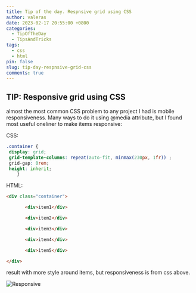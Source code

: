 ```yaml
---
title: Tip of the day. Respnsive grid using CSS
author: valeras
date: 2023-02-17 20:55:00 +0800
categories:
  - TipOfTheDay
  - TipsAndTricks
tags:
  - css
  - html
pin: false
slug: tip-day-respnsive-grid-css
comments: true
---
```


## TIP: Responsive grid using CSS

almost the most common CSS problem to any project I had is mobile responsiveness. Many ways to do it using @media attribute, but I found most useful oneliner to make items responsive:

CSS:  

```css
.container {
 display: grid;
 grid-template-columns: repeat(auto-fit, minmax(230px, 1fr)) ;
 grid-gap: 0rem;
 height: inherit;
    }
```

HTML:

```html
<div class="container">

       <div>item1</div>

       <div>item2</div>

       <div>item3</div>

       <div>item4</div>

       <div>item5</div>

</div>
```

result with more style around items, but responsiveness is from css above.

![Responsive](/img/posts/responsive.gif)
